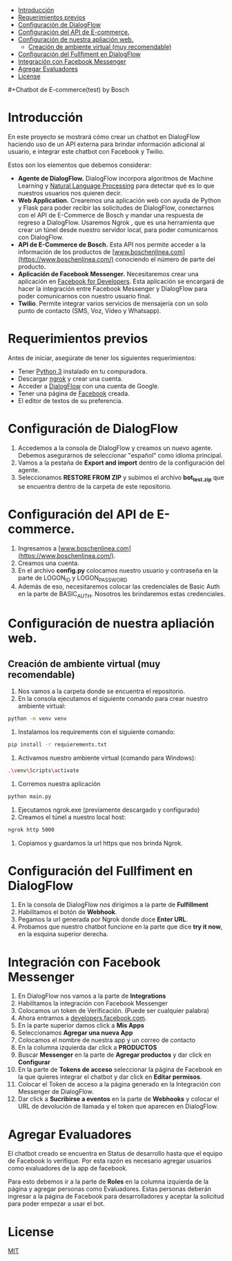 - [Introducción](#org5fdbe78)
- [Requerimientos previos](#org689969d)
- [Configuración de DialogFlow](#orgf6a8f1b)
- [Configuración del API de E-commerce.](#orge5b3f3f)
- [Configuración de nuestra apliación web.](#orgf74bd2b)
  - [Creación de ambiente virtual (muy recomendable)](#org95983d0)
- [Configuración del Fullfiment en DialogFlow](#org5355751)
- [Integración con Facebook Messenger](#org5c86db4)
- [Agregar Evaluadores](#org9d85af1)
- [License](#org8a6facd)

\#+Chatbot de E-commerce(test) by Bosch


<a id="org5fdbe78"></a>

# Introducción

En este proyecto se mostrará cómo crear un chatbot en DialogFlow haciendo uso de un API externa para brindar información adicional al usuario, e integrar este chatbot con Facebook y Twilio.

Estos son los elementos que debemos considerar:

-   **Agente de DialogFlow.** DialogFlow incorpora algoritmos de Machine Learning y [Natural Language Processing](https://towardsdatascience.com/an-easy-introduction-to-natural-language-processing-b1e2801291c1) para detectar qué es lo que nuestros usuarios nos quieren decir.
-   **Web Application.** Crearemos una aplicación web con ayuda de Python y Flask para poder recibir las solicitudes de DialogFlow, conectarnos con el API de E-Commerce de Bosch y mandar una respuesta de regreso a DialogFlow. Usaremos Ngrok , que es una herramienta que crear un túnel desde nuestro servidor local, para poder comunicarnos con DialogFlow.
-   **API de E-Commerce de Bosch.** Esta API nos permite acceder a la información de los productos de [www.boschenlinea.com](https://www.boschenlinea.com/) conociendo el número de parte del producto.
-   **Aplicación de Facebook Messenger.** Necesitaremos crear una aplicación en [Facebook for Developers](https://developers.facebook.com). Esta aplicación se encargará de hacer la integración entre Facebook Messenger y DialogFlow para poder comunicarnos con nuestro usuario final.
-   **Twilio**. Permite integrar varios servicios de mensajería con un solo punto de contacto (SMS, Voz, Video y Whatsapp).


<a id="org689969d"></a>

# Requerimientos previos

Antes de iniciar, asegúrate de tener los siguientes requerimientos:

-   Tener [Python 3](https://www.python.org/downloads/) instalado en tu compuradora.
-   Descargar [ngrok](https://ngrok.com/download) y crear una cuenta.
-   Acceder a [DialogFlow](https://console.dialogflow.com/api-client/#/login) con una cuenta de Google.
-   Tener una página de [Facebook](https://www.facebook.com/help/104002523024878?helpref=about_content) creada.
-   El editor de textos de su preferencia.


<a id="orgf6a8f1b"></a>

# Configuración de DialogFlow

1.  Accedemos a la consola de DialogFlow y creamos un nuevo agente. Debemos asegurarnos de seleccionar "español" como idioma principal.
2.  Vamos a la pestaña de **Export and import** dentro de la configuración del agente.
3.  Seleccionamos **RESTORE FROM ZIP** y subimos el archivo **bot<sub>test.zip</sub>** que se encuentra dentro de la carpeta de este repositorio.


<a id="orge5b3f3f"></a>

# Configuración del API de E-commerce.

1.  Ingresamos a [www.boschenlinea.com](https://www.boschenlinea.com/).
2.  Creamos una cuenta.
3.  En el archivo **config.py** colocamos nuestro usuario y contraseña en la parte de LOGON<sub>ID</sub> y LOGON<sub>PASSWORD</sub>
4.  Además de eso, necesitaremos colocar las credenciales de Basic Auth en la parte de BASIC<sub>AUTH</sub>. Nosotros les brindaremos estas credenciales.


<a id="orgf74bd2b"></a>

# Configuración de nuestra apliación web.


<a id="org95983d0"></a>

## Creación de ambiente virtual (muy recomendable)

1.  Nos vamos a la carpeta donde se encuentra el repositorio.
2.  En la consola ejecutamos el siguiente comando para crear nuestro ambiente virtual:

```bash
python -m venv venv
```

1.  Instalamos los requirements con el siguiente comando:

```bash
pip install -r requierements.txt
```

1.  Activamos nuestro ambiente virtual (comando para Windows):

```bash
.\venv\Scripts\activate
```

1.  Corremos nuestra aplicación

```bash
python main.py
```

1.  Ejecutamos ngrok.exe (previamente descargado y configurado)
2.  Creamos el túnel a nuestro local host:

```bash
ngrok http 5000
```

1.  Copiamos y guardamos la url https que nos brinda Ngrok.


<a id="org5355751"></a>

# Configuración del Fullfiment en DialogFlow

1.  En la consola de DialogFlow nos dirigimos a la parte de **Fulfillment**
2.  Habilitamos el botón de **Webhook**.
3.  Pegamos la url generada por Ngrok donde doce **Enter URL**.
4.  Probamos que nuestro chatbot funcione en la parte que dice **try it now**, en la esquina superior derecha.


<a id="org5c86db4"></a>

# Integración con Facebook Messenger

1.  En DialogFlow nos vamos a la parte de **Integrations**
2.  Habilitamos la integración con Facebook Messenger
3.  Colocamos un token de Verificación. (Puede ser cualquier palabra)
4.  Ahora entramos a [developers.facebook.com](https://developers.facebook.com).
5.  En la parte superior damos click a **Mis Apps**
6.  Seleccionamos **Agregar una nueva App**
7.  Colocamos el nombre de nuestra app y un correo de contacto
8.  En la columna izquierda dar click a **PRODUCTOS**
9.  Buscar **Messenger** en la parte de **Agregar productos** y dar click en **Configurar**
10. En la parte de **Tokens de acceso** seleccionar la página de Facebook en la que quieres integrar el chatbot y dar click en **Editar permisos**.
11. Colocar el Token de acceso a la página generado en la Integración con Messenger de DialogFlow.
12. Dar click a **Sucribirse a eventos** en la parte de **Webhooks** y colocar el URL de devolución de llamada y el token que aparecen en DialogFlow.


<a id="org9d85af1"></a>

# Agregar Evaluadores

El chatbot creado se encuentra en Status de desarrollo hasta que el equipo de Facebook lo verifique. Por esta razón es necesario agregar usuarios como evaluadores de la app de facebook.

Para esto debemos ir a la parte de **Roles** en la columna izquierda de la página y agregar personas como Evaluadores. Estas personas deberán ingresar a la página de Facebook para desarrolladores y aceptar la solicitud para poder empezar a usar el bot.


<a id="org8a6facd"></a>

# License

[MIT](https://choosealicense.com/licenses/mit/)